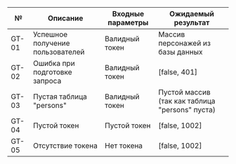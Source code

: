 | №   | Описание                             | Входные параметры  | Ожидаемый результат                           |
| --- | ----------------------------------- | ------------------- | -------------------------------------------- |
| GT-01 | Успешное получение пользователей  | Валидный токен      | Массив персонажей из базы данных             |
| GT-02 | Ошибка при подготовке запроса     | Валидный токен      | [false, 401]                                  |
| GT-03 | Пустая таблица "persons"          | Валидный токен      | Пустой массив (так как таблица "persons" пуста) |
| GT-04 | Пустой токен                     | Пустой токен        | [false, 1002]                                |
| GT-05 | Отсутствие токена                | Нет токена          | [false, 1002]                                |
